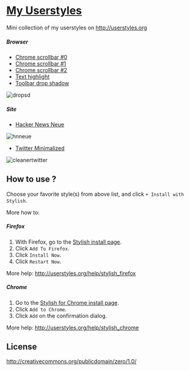[My Userstyles](http://vinhnx.github.io/my-userstyles/)
=============

Mini collection of my userstyles on http://userstyles.org

##### Browser #####

+ [Chrome scrollbar #0](http://userstyles.org/styles/75997/chrome-scrollbar-0)
+ [Chrome scrollbar #1](http://userstyles.org/styles/75998/chrome-scrollbar-1)
+ [Chrome scrollbar #2](http://userstyles.org/styles/75999/chrome-scrollbar-2)
+ [Text highlight](http://userstyles.org/styles/65337/text-highlight)
+ [Toolbar drop shadow](http://userstyles.org/styles/65319/toolbar-drop-shadow)

![dropsd](https://f.cloud.github.com/assets/1097578/722728/7c0bfb24-e007-11e2-810a-a82c3f7b0888.png)

##### Site #####

+ [Hacker News Neue](http://userstyles.org/styles/76042/hacker-news-neue)

![hnneue](https://f.cloud.github.com/assets/1097578/722729/7cf4cd40-e007-11e2-9f45-8f20a9f2a261.png)

+ [Twitter Minimalized](http://userstyles.org/styles/89745/twitter-minimalized)

![cleanertwitter](https://f.cloud.github.com/assets/1097578/722874/465b6732-e00a-11e2-8883-3d086afa6be1.png)

## How to use ? ##

Choose your favorite style(s) from above list, and click `+ Install with Stylish`. 

More how to:

##### Firefox #####
1. With Firefox, go to the [Stylish install page](https://addons.mozilla.org/en-US/firefox/addon/stylish/).
2. Click `Add To Firefox`.
3. Click `Install Now`.
4. Click `Restart Now`.

More help: http://userstyles.org/help/stylish_firefox

##### Chrome #####

1. Go to the [Stylish for Chrome install page](https://chrome.google.com/webstore/detail/stylish/fjnbnpbmkenffdnngjfgmeleoegfcffe).
2. Click `Add to Chrome`.
3. Click `Add` on the confirmation dialog.

More help: http://userstyles.org/help/stylish_chrome

## License ##

http://creativecommons.org/publicdomain/zero/1.0/
